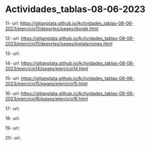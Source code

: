 # Actividades_tablas-08-06-2023
11-
url: https://gitjanplata.github.io/Actividades_tablas-08-06-2023/ejercicio11/deportes/pages/donde.html


12-
url: https://gitjanplata.github.io/Actividades_tablas-08-06-2023/ejercicio11/deportes/pages/instalaciones.html


13-
url: 


14-
url: https://gitjanplata.github.io/Actividades_tablas-08-06-2023/ejercicio14/pages/ejercicio14.html


15-
url: https://gitjanplata.github.io/Actividades_tablas-08-06-2023/ejercicio15/pages/ejercicio15.html


16-
url: https://gitjanplata.github.io/Actividades_tablas-08-06-2023/ejercicio16/pages/ejercicio16.html



17-
url: 


18-
url: 

19-
url: 


20-
url: 
